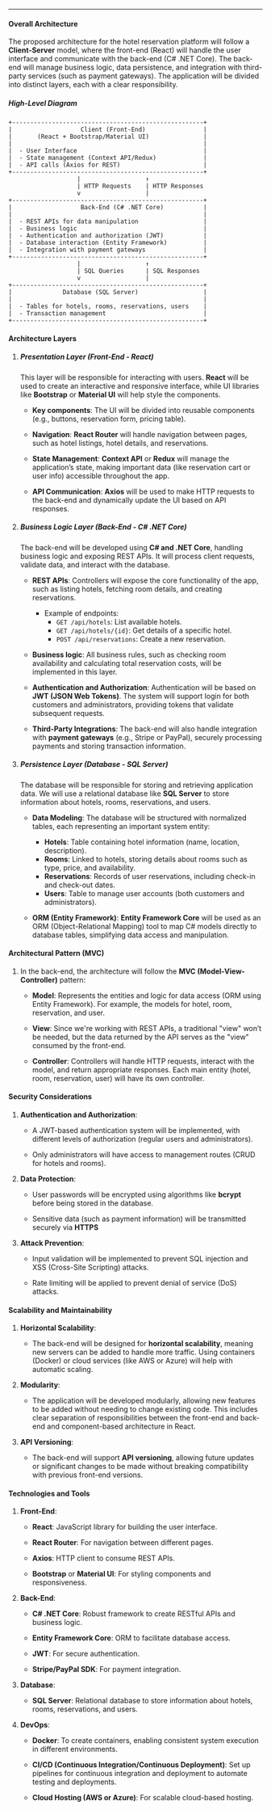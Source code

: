 ___
#### **Overall Architecture**

The proposed architecture for the hotel reservation platform will follow a **Client-Server** model, where the front-end (React) will handle the user interface and communicate with the back-end (C# .NET Core). The back-end will manage business logic, data persistence, and integration with third-party services (such as payment gateways). The application will be divided into distinct layers, each with a clear responsibility.

##### **High-Level Diagram**

```
+-----------------------------------------------------+
|                   Client (Front-End)                |
|       (React + Bootstrap/Material UI)               |
|                                                     |
|  - User Interface                                   |
|  - State management (Context API/Redux)             |
|  - API calls (Axios for REST)                       |
+-----------------------------------------------------+
                   |                  ↑ 
                   | HTTP Requests    | HTTP Responses
                   v                  | 
+-----------------------------------------------------+
|                   Back-End (C# .NET Core)           |
|                                                     |
|  - REST APIs for data manipulation                  |
|  - Business logic                                   |
|  - Authentication and authorization (JWT)           |
|  - Database interaction (Entity Framework)          |
|  - Integration with payment gateways                |
+-----------------------------------------------------+
                   |                  ↑ 
                   | SQL Queries      | SQL Responses
                   v                  | 
+-----------------------------------------------------+
|              Database (SQL Server)                  |
|                                                     |
|  - Tables for hotels, rooms, reservations, users    |
|  - Transaction management                           |
+-----------------------------------------------------+

```

#### **Architecture Layers**

1. ##### **Presentation Layer (Front-End - React)**

	This layer will be responsible for interacting with users. **React** will be used to create an interactive and responsive interface, while UI libraries like **Bootstrap** or **Material UI** will help style the components.

	- **Key components**: The UI will be divided into reusable components (e.g., buttons, reservation form, pricing table).
	
	- **Navigation**: **React Router** will handle navigation between pages, such as hotel listings, hotel details, and reservations.
	
	- **State Management**: **Context API** or **Redux** will manage the application’s state, making important data (like reservation cart or user info) accessible throughout the app.
	
	- **API Communication**: **Axios** will be used to make HTTP requests to the back-end and dynamically update the UI based on API responses.

2. ##### **Business Logic Layer (Back-End - C# .NET Core)**

	The back-end will be developed using **C# and .NET Core**, handling business logic and exposing REST APIs. It will process client requests, validate data, and interact with the database.
	
	- **REST APIs**: Controllers will expose the core functionality of the app, such as listing hotels, fetching room details, and creating reservations.
	    
	    - Example of endpoints:
	        - `GET /api/hotels`: List available hotels.
	        - `GET /api/hotels/{id}`: Get details of a specific hotel.
	        - `POST /api/reservations`: Create a new reservation.
	
	- **Business logic**: All business rules, such as checking room availability and calculating total reservation costs, will be implemented in this layer.
	    
	- **Authentication and Authorization**: Authentication will be based on **JWT (JSON Web Tokens)**. The system will support login for both customers and administrators, providing tokens that validate subsequent requests.
	    
	- **Third-Party Integrations**: The back-end will also handle integration with **payment gateways** (e.g., Stripe or PayPal), securely processing payments and storing transaction information.
    

3. ##### **Persistence Layer (Database - SQL Server)**

	The database will be responsible for storing and retrieving application data. We will use a relational database like **SQL Server** to store information about hotels, rooms, reservations, and users.
	
	- **Data Modeling**: The database will be structured with normalized tables, each representing an important system entity:
	    
	    - **Hotels**: Table containing hotel information (name, location, description).
	    - **Rooms**: Linked to hotels, storing details about rooms such as type, price, and availability.
	    - **Reservations**: Records of user reservations, including check-in and check-out dates.
	    - **Users**: Table to manage user accounts (both customers and administrators).
	
	- **ORM (Entity Framework)**: **Entity Framework Core** will be used as an ORM (Object-Relational Mapping) tool to map C# models directly to database tables, simplifying data access and manipulation.
    

#### **Architectural Pattern (MVC)**

1. In the back-end, the architecture will follow the **MVC (Model-View-Controller)** pattern:

	- **Model**: Represents the entities and logic for data access (ORM using Entity Framework). For example, the models for hotel, room, reservation, and user.
	
	- **View**: Since we're working with REST APIs, a traditional "view" won’t be needed, but the data returned by the API serves as the "view" consumed by the front-end.
	
	- **Controller**: Controllers will handle HTTP requests, interact with the model, and return appropriate responses. Each main entity (hotel, room, reservation, user) will have its own controller.

#### **Security Considerations**

1. **Authentication and Authorization**:
    
    - A JWT-based authentication system will be implemented, with different levels of authorization (regular users and administrators).

    - Only administrators will have access to management routes (CRUD for hotels and rooms).

2. **Data Protection**:
    
    - User passwords will be encrypted using algorithms like **bcrypt** before being stored in the database.

    - Sensitive data (such as payment information) will be transmitted securely via **HTTPS**

3. **Attack Prevention**:
    
    - Input validation will be implemented to prevent SQL injection and XSS (Cross-Site Scripting) attacks.

    - Rate limiting will be applied to prevent denial of service (DoS) attacks.

#### **Scalability and Maintainability**

1. **Horizontal Scalability**:
    
    - The back-end will be designed for **horizontal scalability**, meaning new servers can be added to handle more traffic. Using containers (Docker) or cloud services (like AWS or Azure) will help with automatic scaling.

2. **Modularity**:
    
    - The application will be developed modularly, allowing new features to be added without needing to change existing code. This includes clear separation of responsibilities between the front-end and back-end and component-based architecture in React.

3. **API Versioning**:
    
    - The back-end will support **API versioning**, allowing future updates or significant changes to be made without breaking compatibility with previous front-end versions.

#### **Technologies and Tools**

1. **Front-End**:
    
    - **React**: JavaScript library for building the user interface.

    - **React Router**: For navigation between different pages.

    - **Axios**: HTTP client to consume REST APIs.

    - **Bootstrap** or **Material UI**: For styling components and responsiveness.

2. **Back-End**:
    
    - **C# .NET Core**: Robust framework to create RESTful APIs and business logic.

    - **Entity Framework Core**: ORM to facilitate database access.

    - **JWT**: For secure authentication.

    - **Stripe/PayPal SDK**: For payment integration.

3. **Database**:
    
    - **SQL Server**: Relational database to store information about hotels, rooms, reservations, and users.

4. **DevOps**:
    
    - **Docker**: To create containers, enabling consistent system execution in different environments.

    - **CI/CD (Continuous Integration/Continuous Deployment)**: Set up pipelines for continuous integration and deployment to automate testing and deployments.

    - **Cloud Hosting (AWS or Azure)**: For scalable cloud-based hosting.